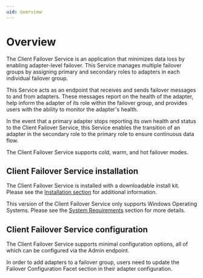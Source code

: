 ```yaml
---
uid: overview
---
```


# Overview

The Client Failover Service is an application that minimizes data loss by enabling adapter-level failover. This Service manages multiple failover groups by  assigning primary and secondary roles to adapters in each individual failover group. 

This Service acts as an endpoint that receives and sends failover messages to and from adapters. These messages report on the health of the adapter, help inform the adapter of its role within the failover group, and provides users with the ability to monitor the adapter's health.

In the event that a primary adapter stops reporting its own health and status to the Client Failover Service, this Service enables the transition of an adapter in the secondary role to the primary role to ensure continuous data flow. 

The Client Failover Service supports cold, warm, and hot failover modes. 


## Client Failover Service installation

The Client Failover Service is installed with a downloadable install kit. Please see the [Installation section](xref:Installation) for additional information. 

This version of the Client Failover Service only supports Windows Operating Systems. Please see the [System Requirements](xref:SystemRequirements) section for more details. 


## Client Failover Service configuration

The Client Failover Service supports minimal configuration options, all of which can be configured via the Admin endpoint. 

In order to add adapters to a failover group, users need to update the Failover Configuration Facet section in their adapter configuration. 
